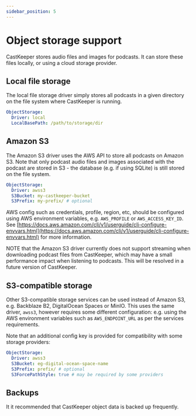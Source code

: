 ```yaml
---
sidebar_position: 5
---
```


# Object storage support

CastKeeper stores audio files and images for podcasts. It can store these
files locally, or using a cloud storage provider.

## Local file storage

The local file storage driver simply stores all podcasts in a given directory
on the file system where CastKeeper is running.

```YAML
ObjectStorage:
  Driver: local
  LocalBasePath: /path/to/storage/dir
```

## Amazon S3

The Amazon S3 driver uses the AWS API to store all podcasts on Amazon S3. Note
that only podcast audio files and images associated with the podcast are stored
in S3 - the database (e.g. if using SQLite) is still stored on the file system.

```YAML
ObjectStorage:
  Driver: awss3
  S3Bucket: my-castkeeper-bucket
  S3Prefix: my-prefix/ # optional
```

AWS config such as credentials, profile, region, etc, should be configured
using AWS environment variables, e.g. `AWS_PROFILE` or `AWS_ACCESS_KEY_ID`. See
[https://docs.aws.amazon.com/cli/v1/userguide/cli-configure-envvars.html](https://docs.aws.amazon.com/cli/v1/userguide/cli-configure-envvars.html)
for more information.

NOTE that the Amazon S3 driver currently does not support streaming when
downloading podcast files from CastKeeper, which may have a small performance
impact when listening to podcasts. This will be resolved in a future version
of CastKeeper.

## S3-compatible storage

Other S3-compatible storage services can be used instead of Amazon S3, e.g.
Backblaze B2, DigitalOcean Spaces or MinIO. This uses the same driver, `awss3`,
however requires some different configuration: e.g. using the AWS environment
variables such as `AWS_ENDPOINT_URL` as per the services requirements.

Note that an additional config key is provided for compatibility with some
storage providers:

```YAML
ObjectStorage:
  Driver: awss3
  S3Bucket: eg-digital-ocean-space-name
  S3Prefix: prefix/ # optional
  S3ForcePathStyle: true # may be required by some providers
```

## Backups

It it recommended that CastKeeper object data is backed up frequently.
